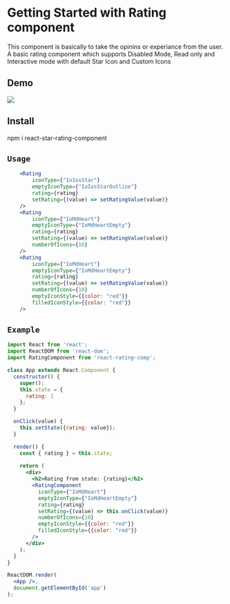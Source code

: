 # Getting Started with Rating component
 This component is basically to take the opinins or experiance from the user.
A basic rating component which supports Disabled Mode, Read only  and Interactive mode with default Star Icon and Custom Icons

##  Demo

![](https://cdn.pixabay.com/animation/2022/12/03/11/57/11-57-35-512_512.gif)

##  Install
  npm i react-star-rating-component
## `Usage`

```jsx
    <Rating
        iconType={"IoIosStar"}
        emptyIconType={"IoIosStarOutline"}
        rating={rating}
        setRating={(value) => setRatingValue(value)}
    />
    <Rating
        iconType={"IoMdHeart"}
        emptyIconType={"IoMdHeartEmpty"}
        rating={rating}
        setRating={(value) => setRatingValue(value)}
        numberOfIcons={10}
    />
    <Rating
        iconType={"IoMdHeart"}
        emptyIconType={"IoMdHeartEmpty"}
        rating={rating}
        setRating={(value) => setRatingValue(value)}
        numberOfIcons={10}
        emptyIconStyle={{color: "red"}}
        filledIconStyle={{color: "red"}}
    />
```


## `Example`
```jsx
import React from 'react';
import ReactDOM from 'react-dom';
import RatingComponent from 'react-rating-comp';

class App extends React.Component {
  constructor() {
    super();
    this.state = {
      rating: 1
    };
  }

  onClick(value) {
    this.setState({rating: value});
  }

  render() {
    const { rating } = this.state;
    
    return (                
      <div>
        <h2>Rating from state: {rating}</h2>
        <RatingComponent
          iconType={"IoMdHeart"}
          emptyIconType={"IoMdHeartEmpty"}
          rating={rating}
          setRating={(value) => this.onClick(value)}
          numberOfIcons={10}
          emptyIconStyle={{color: "red"}}
          filledIconStyle={{color: "red"}}
        />
      </div>
    );
  }
}

ReactDOM.render(
  <App />, 
  document.getElementById('app')
);
```
